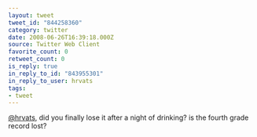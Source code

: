 ```yaml
---
layout: tweet
tweet_id: "844258360"
category: twitter
date: 2008-06-26T16:39:18.000Z
source: Twitter Web Client
favorite_count: 0
retweet_count: 0
is_reply: true
in_reply_to_id: "843955301"
in_reply_to_user: hrvats
tags:
- tweet
---
```


[@hrvats](https://twitter.com/@hrvats), did you finally lose it after a night of drinking?  is the fourth grade record lost?
